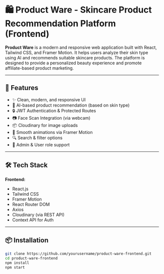 # 🛍️ Product Ware - Skincare Product Recommendation Platform (Frontend)

**Product Ware** is a modern and responsive web application built with React, Tailwind CSS, and Framer Motion. It helps users analyze their skin type using AI and recommends suitable skincare products. The platform is designed to provide a personalized beauty experience and promote affiliate-based product marketing.

---

## 🚀 Features

- ✨ Clean, modern, and responsive UI
- 🧴 AI-based product recommendation (based on skin type)
- 🔒 JWT Authentication & Protected Routes
- 📷 Face Scan Integration (via webcam)
- 📦 Cloudinary for image uploads
- 🎥 Smooth animations via Framer Motion
- 🔍 Search & filter options
- 🔐 Admin & User role support

---

## 🛠️ Tech Stack

**Frontend:**
- React.js
- Tailwind CSS
- Framer Motion
- React Router DOM
- Axios
- Cloudinary (via REST API)
- Context API for Auth

---

## 📦 Installation

```bash
git clone https://github.com/yourusername/product-ware-frontend.git
cd product-ware-frontend
npm install
npm start
